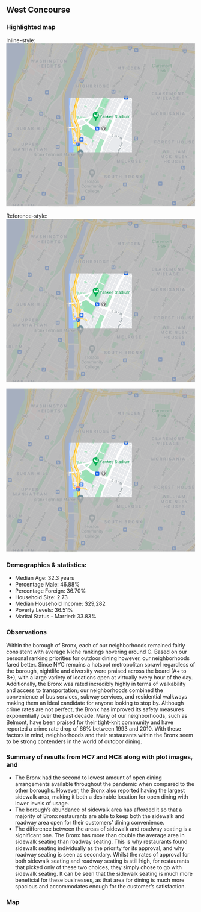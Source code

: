 ## West Concourse

### Highlighted map

Inline-style: 
![alt text](https://github.com/xshi0603/concourse-webpage/blob/gh-pages/HC6_image.png "Concourse Image")

Reference-style: 
![alt text][logo]

[logo]: https://github.com/xshi0603/concourse-webpage/blob/gh-pages/HC6_image.png "Logo Title Text 2"


![My helpful screenshot](/HC6_image.png)

### Demographics & statistics:
- Median Age: 32.3 years
- Percentage Male: 46.88%
- Percentage Foreign: 36.70%
- Household Size: 2.73
- Median Household Income: $29,282
- Poverty Levels: 36.51%
- Marital Status - Married: 33.83%


### Observations
Within the borough of Bronx, each of our neighborhoods remained fairly consistent with average Niche rankings hovering around C. Based on our personal ranking priorities for outdoor dining however, our neighborhoods fared better. Since NYC remains a hotspot metropolitan sprawl regardless of the borough, nightlife and diversity were praised across the board (A+ to B+), with a large variety of locations open at virtually every hour of the day. Additionally, the Bronx was rated incredibly highly in terms of walkability and access to transportation; our neighborhoods combined the convenience of bus services, subway services, and residential walkways making them an ideal candidate for anyone looking to stop by. Although crime rates are not perfect, the Bronx has improved its safety measures exponentially over the past decade. Many of our neighborhoods, such as Belmont, have been praised for their tight-knit community and have reported a crime rate drop of 66% between 1993 and 2010. With these factors in mind, neighborhoods and their restaurants within the Bronx seem to be strong contenders in the world of outdoor dining.

### Summary of results from HC7 and HC8 along with plot images, and
- The Bronx had the second to lowest amount of open dining arrangements available throughout the pandemic when compared to the other boroughs. However, the Bronx also reported having the largest sidewalk area, making it both a desirable location for open dining with lower levels of usage.
- The borough’s abundance of sidewalk area has afforded it so that a majority of Bronx restaurants are able to keep both the sidewalk and roadway area open for their customers’ dining convenience. 
- The difference between the areas of sidewalk and roadway seating is a significant one. The Bronx has more than double the average area in sidewalk seating than roadway seating. This is why restaurants found sidewalk seating individually as the priority for its approval, and why roadway seating is seen as secondary. Whilst the rates of approval for both sidewalk seating and roadway seating is still high, for restaurants that picked only of these two choices, they simply chose to go with sidewalk seating. It can be seen that the sidewalk seating is much more beneficial for these businesses, as that area for dining is much more spacious and accommodates enough for the customer’s satisfaction.

### Map
